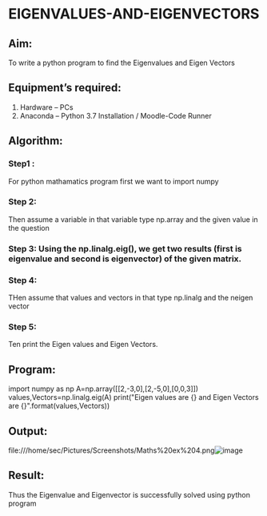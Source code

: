 # EIGENVALUES-AND-EIGENVECTORS
## Aim:
To write a python program to find the Eigenvalues and Eigen Vectors
## Equipment’s required:
1. 	Hardware – PCs
2. 	Anaconda – Python 3.7 Installation / Moodle-Code Runner
## Algorithm:
### Step1 :
For python mathamatics program first we want to import numpy 
### Step 2: 
Then assume a variable in that variable type np.array and the given value in the question
### Step 3: Using the np.linalg.eig(),  we get two results (first is eigenvalue and second is eigenvector) of the given matrix.
### Step 4: 
THen assume that values and vectors in that type np.linalg and the neigen vector
### Step 5:
Ten print the Eigen values and Eigen Vectors.
## Program:
import numpy as np
A=np.array([[2,-3,0],[2,-5,0],[0,0,3]])
values,Vectors=np.linalg.eig(A)
print("Eigen values are {} and Eigen Vectors are {}".format(values,Vectors))
## Output:
file:///home/sec/Pictures/Screenshots/Maths%20ex%204.png![image](https://user-images.githubusercontent.com/118622554/208284679-592cac70-ad89-4970-94bb-19505cdc2d6c.png)

## Result:
Thus the Eigenvalue and Eigenvector is successfully solved using python program
